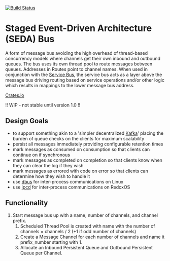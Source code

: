 [![Build Status](https://travis-ci.com/resolvingarchitecture/seda-bus.svg?branch=master)](https://travis-ci.com/resolvingarchitecture/seda-bus)
# Staged Event-Driven Architecture (SEDA) Bus
A form of message bus avoiding the high overhead of thread-based concurrency models where channels get their own inbound and outbound queues. 
The bus uses its own thread pool to route messages between queues. Addresses in Routes point to channel names.
When used in conjunction with the [Service Bus](../service-bus), the service bus acts as a layer above the message bus driving
routing based on service operations and/or other logic which results in mappings to the lower message bus address.

[Crates.io](https://crates.io/crates/seda_bus)

!! WIP - not stable until version 1.0 !!

## Design Goals 

* to support something akin to a 'simpler decentralized [Kafka](https://engineering.linkedin.com/kafka/benchmarking-apache-kafka-2-million-writes-second-three-cheap-machines)' placing the burden of queue checks on the clients for maximum scalability
* persist all messages immediately providing configurable retention times
* mark messages as consumed on consumption so that clients can continue on if synchronous
* mark messages as completed on completion so that clients know when they can clear the log if they wish
* mark messages as errored with code on error so that clients can determine how they wish to handle it
* use [dbus](https://en.wikipedia.org/wiki/D-Bus) for inter-process communications on Linux
* use [ipcd](https://dev.to/legolord208/programming-for-redox-os-4124) for inter-process communications on RedoxOS

## Functionality

1. Start message bus up with a name, number of channels, and channel prefix. 
    1. Scheduled Thread Pool is created with name with the number of channels = channels / 2 (+1 if odd number of channels)
    2. Create a Message Channel for each number of channels and name it prefix_number starting with 1.
    3. Allocate an Inbound Persistent Queue and Outbound Persistent Queue per Channel.